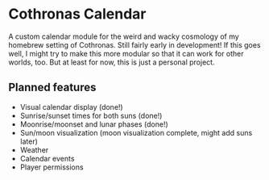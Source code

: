 # Cothronas Calendar

A custom calendar module for the weird and wacky cosmology of my homebrew setting of Cothronas. Still fairly early in development!
If this goes well, I might try to make this more modular so that it can work for other worlds, too. But at least for now, this is just a personal project.

## Planned features
- Visual calendar display (done!)
- Sunrise/sunset times for both suns (done!)
- Moonrise/moonset and lunar phases (done!)
- Sun/moon visualization (moon visualization complete, might add suns later)
- Weather
- Calendar events
- Player permissions